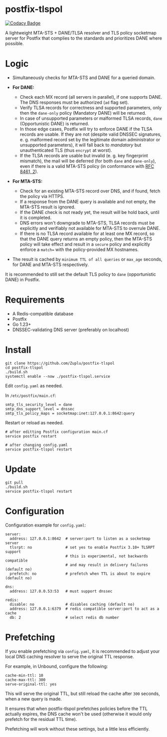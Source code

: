 # postfix-tlspol

[![Codacy Badge](https://app.codacy.com/project/badge/Grade/8fc8fa03ee7b49e4ad9375be46ccee47)](https://app.codacy.com/gh/Zuplu/postfix-tlspol/dashboard?utm_source=gh&utm_medium=referral&utm_content=&utm_campaign=Badge_grade)

A lightweight MTA-STS + DANE/TLSA resolver and TLS policy socketmap server for Postfix that complies to the standards and prioritizes DANE where possible.

# Logic

- Simultaneously checks for MTA-STS and DANE for a queried domain.
  
- **For DANE:**
  - Check each MX record (all servers in parallel), if one supports DANE. The DNS responses must be authorized (`ad` flag set).
  - Verify TLSA records for correctness and supported parameters, only then the `dane-only` policy (Mandatory DANE) will be returned.
  - In case of unsupported parameters or malformed TLSA records, `dane` (Opportunistic DANE) is returned.
  - In those edge cases, Postfix will try to enforce DANE if the TLSA records are usable. If they are not (despite valid DNSSEC signatures, e. g. malformed record set by the legitimate domain administrator or unsupported parameters), it will fall back to *mandatory* but unauthenticated TLS (thus `encrypt` at worst).
  - If the TLSA records are usable but invalid (e. g. key fingerprint mismatch), the mail will be deferred (for both `dane` and `dane-only`), even if there is a valid MTA-STS policy (in conformance with [RFC 8461, 2](https://www.rfc-editor.org/rfc/rfc8461#section-2)).
    
- **For MTA-STS:**
  - Check for an existing MTA-STS record over DNS, and if found, fetch the policy via HTTPS.
  - If a response from the DANE query is available and not empty, the MTA-STS result is ignored.
  - If the DANE check is not ready yet, the result will be hold back, until it is completed.
  - DNS errors won't downgrade to MTA-STS, TLSA records must be explicitly and verifiably not available for MTA-STS to overrule DANE.
  - If there is no TLSA record available for at least one MX record, so that the DANE query returns an empty policy, then the MTA-STS policy will take effect and result in a `secure` policy and explicitly enforce a `match=` with the policy-provided MX hostnames.
    
- The result is cached by `minimum TTL of all queries` or `max_age` seconds, for DANE and MTA-STS respectively.

It is recommended to still set the default TLS policy to `dane` (opportunistic DANE) in Postfix.

# Requirements

- A Redis-compatible database
- Postfix
- Go 1.23+
- DNSSEC-validating DNS server (preferably on localhost)

# Install

```
git clone https://github.com/Zuplu/postfix-tlspol
cd postfix-tlspol
./build.sh
systemctl enable --now ./postfix-tlspol.service
```

Edit `config.yaml` as needed.

In `/etc/postfix/main.cf`:

```
smtp_tls_security_level = dane
smtp_dns_support_level = dnssec
smtp_tls_policy_maps = socketmap:inet:127.0.0.1:8642:query
```

Restart or reload as needed.
```
# after editting Postfix configuration main.cf
service postfix restart

# after changing config.yaml
service postfix-tlspol restart
```

# Update

```
git pull
./build.sh
service postfix-tlspol restart
```

# Configuration

Configuration example for `config.yaml`:
```
server:
  address: 127.0.0.1:8642  # server:port to listen as a socketmap server
  tlsrpt: no               # set yes to enable Postfix 3.10+ TLSRPT support
                           # this is experimental, not backwards compatible
                           # and may result in delivery failures (default no)
  prefetch: no             # prefetch when TTL is about to expire (default no)

dns:
  address: 127.0.0.53:53   # must support dnssec

redis:
  disable: no              # disables caching (default no)
  address: 127.0.0.1:6379  # redis compatible server:port to act as a cache
  db: 2                    # select redis db number

```

# Prefetching

If you enable prefetching via `config.yaml`, it is recommended to adjust your local DNS caching resolver to serve the original TTL response.

For example, in Unbound, configure the following:
```
cache-min-ttl: 10
cache-max-ttl: 300
serve-original-ttl: yes
```
This will serve the original TTL, but still reload the cache after `300` seconds, when a new query is made.

It ensures that when postfix-tlspol prefetches policies before the TTL actually expires, the DNS cache won't be used (otherwise it would only prefetch for the residual TTL time).

Prefetching will work without these settings, but a little less efficiently.
